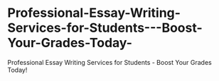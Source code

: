 # Professional-Essay-Writing-Services-for-Students---Boost-Your-Grades-Today-
Professional Essay Writing Services for Students - Boost Your Grades Today!
